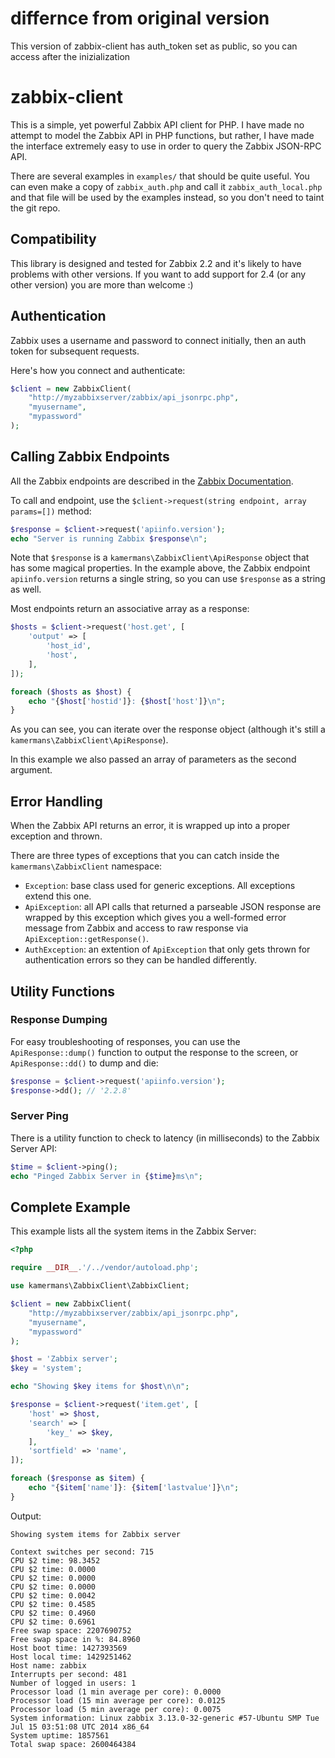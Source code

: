 # differnce from original version
This version of zabbix-client has auth_token set as public, so you can access after the inizialization

# zabbix-client

This is a simple, yet powerful Zabbix API client for PHP.  I have made no attempt to model the Zabbix API in PHP functions, but rather, I have made the interface extremely easy to use in order to query the Zabbix JSON-RPC API.

There are several examples in `examples/` that should be quite useful.  You can even make a copy of `zabbix_auth.php` and call it `zabbix_auth_local.php` and that file will be used by the examples instead, so you don't need to taint the git repo.

## Compatibility
This library is designed and tested for Zabbix 2.2 and it's likely to have problems with other versions.  If you want to add support for 2.4 (or any other version) you are more than welcome :)

## Authentication
Zabbix uses a username and password to connect initially, then an auth token for subsequent requests.

Here's how you connect and authenticate:

```php
$client = new ZabbixClient(
    "http://myzabbixserver/zabbix/api_jsonrpc.php",
    "myusername",
    "mypassword"
);
```

## Calling Zabbix Endpoints
All the Zabbix endpoints are described in the [Zabbix Documentation](https://www.zabbix.com/documentation/2.2/manual/api).

To call and endpoint, use the `$client->request(string endpoint, array params=[])` method:

```php
$response = $client->request('apiinfo.version');
echo "Server is running Zabbix $response\n";
```

Note that `$response` is a `kamermans\ZabbixClient\ApiResponse` object that has some magical properties.  In the example above, the Zabbix endpoint `apiinfo.version` returns a single string, so you can use `$response` as a string as well.

Most endpoints return an associative array as a response:

```php
$hosts = $client->request('host.get', [
    'output' => [
        'host_id',
        'host',
    ],
]);

foreach ($hosts as $host) {
    echo "{$host['hostid']}: {$host['host']}\n";
}
```

As you can see, you can iterate over the response object (although it's still a `kamermans\ZabbixClient\ApiResponse`).

In this example we also passed an array of parameters as the second argument.

## Error Handling
When the Zabbix API returns an error, it is wrapped up into a proper exception and thrown.

There are three types of exceptions that you can catch inside the `kamermans\ZabbixClient` namespace:
 - `Exception`: base class used for generic exceptions.  All exceptions extend this one.
 - `ApiException`: all API calls that returned a parseable JSON response are wrapped by this exception which gives you a well-formed error message from Zabbix and access to raw response via `ApiException::getResponse()`.
 - `AuthException`: an extention of `ApiException` that only gets thrown for authentication errors so they can be handled differently.


## Utility Functions

### Response Dumping
For easy troubleshooting of responses, you can use the `ApiResponse::dump()` function to output the response to the screen, or `ApiResponse::dd()` to dump and die:

```php
$response = $client->request('apiinfo.version');
$response->dd(); // '2.2.8'
```

### Server Ping
There is a utility function to check to latency (in milliseconds) to the Zabbix Server API:

```php
$time = $client->ping();
echo "Pinged Zabbix Server in {$time}ms\n";
```

## Complete Example
This example lists all the system items in the Zabbix Server:

```php
<?php

require __DIR__.'/../vendor/autoload.php';

use kamermans\ZabbixClient\ZabbixClient;

$client = new ZabbixClient(
    "http://myzabbixserver/zabbix/api_jsonrpc.php",
    "myusername",
    "mypassword"
);

$host = 'Zabbix server';
$key = 'system';

echo "Showing $key items for $host\n\n";

$response = $client->request('item.get', [
    'host' => $host,
    'search' => [
        'key_' => $key,
    ],
    'sortfield' => 'name',
]);

foreach ($response as $item) {
    echo "{$item['name']}: {$item['lastvalue']}\n";
}

```

Output:

```
Showing system items for Zabbix server

Context switches per second: 715
CPU $2 time: 98.3452
CPU $2 time: 0.0000
CPU $2 time: 0.0000
CPU $2 time: 0.0000
CPU $2 time: 0.0042
CPU $2 time: 0.4585
CPU $2 time: 0.4960
CPU $2 time: 0.6961
Free swap space: 2207690752
Free swap space in %: 84.8960
Host boot time: 1427393569
Host local time: 1429251462
Host name: zabbix
Interrupts per second: 481
Number of logged in users: 1
Processor load (1 min average per core): 0.0000
Processor load (15 min average per core): 0.0125
Processor load (5 min average per core): 0.0075
System information: Linux zabbix 3.13.0-32-generic #57-Ubuntu SMP Tue Jul 15 03:51:08 UTC 2014 x86_64
System uptime: 1857561
Total swap space: 2600464384
```
